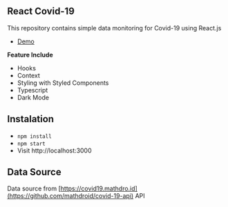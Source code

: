 ## React Covid-19

This repository contains simple data monitoring for Covid-19 using React.js

- [Demo]()

**Feature Include**

- Hooks
- Context
- Styling with Styled Components
- Typescript
- Dark Mode

## Instalation

- `npm install`
- `npm start`
- Visit http://localhost:3000

## Data Source

Data source from [https://covid19.mathdro.id](https://github.com/mathdroid/covid-19-api) API

